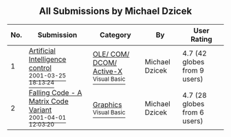 ﻿<div align="center">

## All Submissions by Michael Dzicek

</div>

No.  | Submission | Category | By   | User Rating
---- | ---------- | -------- | ---- | -----------
1 | [Artificial Intelligence control<br /><sup>2001-03-25 18:13:24</sup>](https://github.com/Planet-Source-Code/michael-dzicek-artificial-intelligence-control__1-21927) | [OLE/ COM/ DCOM/ Active\-X<br /><sup>Visual Basic</sup>](../ByCategory/ole-com-dcom-active-x__1-29.md) | Michael Dzicek | 4.7 (42 globes from 9 users)
2 | [Falling Code \- A Matrix Code Variant<br /><sup>2001-04-01 12:03:20</sup>](https://github.com/Planet-Source-Code/michael-dzicek-falling-code-a-matrix-code-variant__1-22028) | [Graphics<br /><sup>Visual Basic</sup>](../ByCategory/graphics__1-46.md) | Michael Dzicek | 4.7 (28 globes from 6 users)
